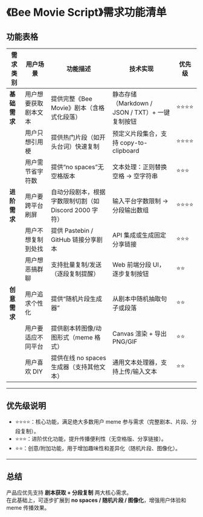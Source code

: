 # 《Bee Movie Script》需求功能清单

## 功能表格

| 需求类别 | 用户场景 | 功能描述 | 技术实现 | 优先级 |
|----------|----------|----------|----------|--------|
| **基础需求** | 用户想要获取剧本文本 | 提供完整《Bee Movie》剧本（含格式化段落） | 静态存储（Markdown / JSON / TXT）+ 一键复制按钮 | ⭐⭐⭐⭐ |
| | 用户只想引用梗 | 提供热门片段（如开头台词）快速复制 | 预定义片段集合，支持 copy-to-clipboard | ⭐⭐⭐⭐ |
| | 用户需节省字符数 | 提供“no spaces”无空格版本 | 文本处理：正则替换空格 → 空字符串 | ⭐⭐⭐ |
| **进阶需求** | 用户要跨平台刷屏 | 自动分段剧本，根据字数限制切割（如 Discord 2000 字符） | 输入平台字数限制 → 分段输出数组 | ⭐⭐⭐⭐ |
| | 用户不想复制到处找 | 提供 Pastebin / GitHub 链接分享剧本 | API 集成或生成固定分享链接 | ⭐⭐⭐ |
| | 用户想恶搞群聊 | 支持批量复制/发送（逐段复制提醒） | Web 前端分段 UI，逐步复制按钮 | ⭐⭐ |
| **创意需求** | 用户追求个性化 | 提供“随机片段生成器” | 从剧本中随机抽取句子或段落 | ⭐⭐ |
| | 用户要适应不同平台 | 提供剧本转图像/动图形式（meme 格式） | Canvas 渲染 + 导出 PNG/GIF | ⭐⭐ |
| | 用户喜欢 DIY | 提供在线 no spaces 生成器（支持其他文本） | 通用文本处理器，支持上传/输入文本 | ⭐⭐ |

---

## 优先级说明
- ⭐⭐⭐⭐：核心功能，满足绝大多数用户 meme 参与需求（完整剧本、片段、分段复制）。  
- ⭐⭐⭐：进阶优化功能，提升传播便利性（无空格版、分享链接）。  
- ⭐⭐：创意/附加功能，用于增加趣味性和差异化（随机片段、图像化）。  

---

## 总结
产品应优先支持 **剧本获取 + 分段复制** 两大核心需求。  
在此基础上，可逐步扩展到 **no spaces / 随机片段 / 图像化**，增强用户体验和 meme 传播效果。  
